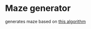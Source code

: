 # Maze generator

generates maze based on [this algorithm](https://www.itnetwork.cz/navrh/algoritmy/algoritmy-bludiste/algoritmus-tvorba-nahodneho-bludiste)
